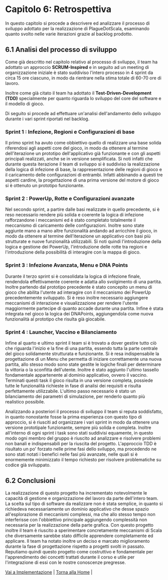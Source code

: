 # Capitolo 6: Retrospettiva

In questo capitolo si procede a descrivere ed analizzare il processo di sviluppo adottato per la realizzazione di PlagueDotScala, esaminando quanto svolto nelle varie iterazioni grazie al backlog prodotto.

## 6.1 Analisi del processo di sviluppo

Come già descritto nel capitolo relativo al processo di sviluppo, il team ha adottato un approccio **SCRUM-Inspired** e in seguito ad un meeting di organizzazione iniziale è stato suddiviso l'intero processo in 4 sprint da circa 15 ore ciascuno, in modo da rientrare nella stima totale di 60-70 ore di lavoro. 

Inoltre come già citato il team ha adottato il **Test-Driven-Development (TDD)** specialmente per quanto riguarda lo sviluppo del core del software e il modello di gioco.

Di seguito si procede ad effettuare un'analisi dell'andamento dello sviluppo durante i vari sprint riportati nel backlog.

### Sprint 1 : Infezione, Regioni e Configurazioni di base
Il primo sprint ha avuto come obbiettivo quello di realizzare una base solida riferendosi agli aspetti core del gioco, in modo da ottenere al termine dell'iterazione un prototipo dell'applicativo già funzionante e con gli aspetti principali realizzati, anche se in versione semplificata. Si noti infatti che durante questa iterazione il team di sviluppo si è suddiviso la realizzazione della logica di infezione di base, la rappresentazione delle regioni di gioco e il caricamento delle configurazioni di entrambi. Infatti abbinando a questi tre aspetti cardine, la progettazione di una prima versione del motore di gioco si è ottenuto un prototipo funzionante. 

### Sprint 2 : PowerUp, Rotte e Configurazioni avanzate
Nel secondo sprint, a partire dalle basi realizzate in quello precedente, si è reso necessario rendere più solida e coerente la logica di infezione rafforzandone i meccanismi ed è stato completato totalmente il meccanismo di caricamento delle configurazioni. Inoltre sono state aggiunte mano a mano altre funzionalità andando ad arricchire il gioco, in modo da ottenere al termine dell'iterazione un applicativo con basi più strutturate e nuove funzionalità utilizzabili. Si noti quindi l'introduzione della logica e gestione dei PowerUp, l'introduzione delle rotte tra regioni e l'introduzione della possibilità di interagire con la mappa di gioco.

### Sprint 3 : Infezione Avanzata, Menu e DNA Points
Durante il terzo sprint si è consolidata la logica di infezione finale, rendendola effettivamente coerente e adatta allo svolgimento di una partita. Inoltre partendo dal prototipo precedente è stato concepito un menu di gioco che abilita l'utente ad interagire con il meccanismo dei PowerUp precedentemente sviluppato. Si è reso inoltre necessario aggiungere meccanismi di interazione e visualizzazione per rendere l'utente maggiormente partecipe di quanto accade durante una partita. Infine è stata integrata nel gioco la logica dei DNAPoints, aggiungendola come nuova funzionalità al prototipo che risulta già giocabile.

### Sprint 4 : Launcher, Vaccino e Bilanciamento
Infine al quarto e ultimo sprint il team si è trovato a dover gestire tutto ciò che riguarda l'inizio e la fine di una partita, essendo tutta la parte centrale del gioco solidamente strutturata e funzionante. Si è resa indispensabile la progettazione di un Menu che permetta di iniziare correttamente una nuova partita, allo stesso modo sono state gestite le logiche finali per determinare la vittoria o la sconfitta dell'utente. Inoltre è stato aggiunto l'ultimo tassello fondamentale appartenente al dominio applicativo, ovvero il vaccino. Terminati questi task il gioco risulta in una versione completa, possiede tutte le funzionalità richieste in fase di analisi dei requisiti e risulta perfettamente utilizzabile. L'ultimo passo necessario è stato un bilanciamento dei parametri di simulazione, per renderlo quanto più realistico possibile.

Analizzando a posteriori il processo di sviluppo il team si reputa soddisfatto, in quanto nonostante fosse la prima esperienza con questo tipo di approccio, si è riusciti ad organizzare i vari sprint in modo da ottenere una versione prototipale funzionante, sempre più solida e completa. Inoltre all'interno di ogni sprint i task sono stati suddivisi equamente, in questo modo ogni membro del gruppo è riuscito ad analizzare e risolvere problemi non banali e indispensabili per la riuscita del progetto. L'approccio TDD è risultato un po' forzato nelle prime fasi dello sviluppo, ma procedendo ne sono stati notati i benefici nelle fasi più avanzate, nelle quali si è enormemente minimizzato il tempo richiesto per risolvere problematiche su codice già sviluppato.

## 6.2 Conclusioni

La realizzazione di questo progetto ha incrementato notevolmente le capacità di gestione e organizzazione del lavoro da parte dell'intero team. La scelta sul tipo di software da realizzare non è stata semplice, in quanto si richiedeva necessariamente un dominio applicativo che desse spazio all'esplorazione di meccanismi complessi, ma che allo stesso tempo non interferisse con l'obbiettivo principale aggiungendo complessità non necessaria per la realizzazione della parte grafica. Con questo progetto inoltre il team è riuscito a sperimentare concretamente meccanismi di Scala che diversamente sarebbe stato difficile apprendere completamente ed applicare. Il team ha notato inoltre un deciso e marcato miglioramento durante la fase di progettazione rispetto a progetti svolti in passato. Reputiamo quindi questo progetto come costruttivo e fondamentale per l'apprendimento dei concetti trattati durante il corso e utile per l'integrazione di essi con le nostre conoscenze pregresse.

[Vai a Implementazione](./05_Implementazione.md) | [Torna alla Home](../index.md) |

